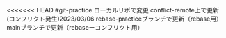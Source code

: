 <<<<<<< HEAD
#git-practice
ローカルリポで変更
conflict-remote上で更新(コンフリクト発生)2023/03/06
rebase-practiceブランチで更新（rebase用）
mainブランチで更新（rebaseーコンフリクト用）
